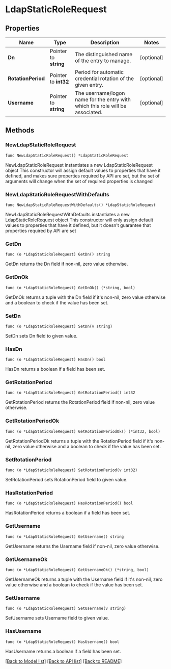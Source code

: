 # LdapStaticRoleRequest

## Properties

Name | Type | Description | Notes
------------ | ------------- | ------------- | -------------
**Dn** | Pointer to **string** | The distinguished name of the entry to manage. | [optional] 
**RotationPeriod** | Pointer to **int32** | Period for automatic credential rotation of the given entry. | [optional] 
**Username** | Pointer to **string** | The username/logon name for the entry with which this role will be associated. | [optional] 

## Methods

### NewLdapStaticRoleRequest

`func NewLdapStaticRoleRequest() *LdapStaticRoleRequest`

NewLdapStaticRoleRequest instantiates a new LdapStaticRoleRequest object
This constructor will assign default values to properties that have it defined,
and makes sure properties required by API are set, but the set of arguments
will change when the set of required properties is changed

### NewLdapStaticRoleRequestWithDefaults

`func NewLdapStaticRoleRequestWithDefaults() *LdapStaticRoleRequest`

NewLdapStaticRoleRequestWithDefaults instantiates a new LdapStaticRoleRequest object
This constructor will only assign default values to properties that have it defined,
but it doesn't guarantee that properties required by API are set

### GetDn

`func (o *LdapStaticRoleRequest) GetDn() string`

GetDn returns the Dn field if non-nil, zero value otherwise.

### GetDnOk

`func (o *LdapStaticRoleRequest) GetDnOk() (*string, bool)`

GetDnOk returns a tuple with the Dn field if it's non-nil, zero value otherwise
and a boolean to check if the value has been set.

### SetDn

`func (o *LdapStaticRoleRequest) SetDn(v string)`

SetDn sets Dn field to given value.

### HasDn

`func (o *LdapStaticRoleRequest) HasDn() bool`

HasDn returns a boolean if a field has been set.

### GetRotationPeriod

`func (o *LdapStaticRoleRequest) GetRotationPeriod() int32`

GetRotationPeriod returns the RotationPeriod field if non-nil, zero value otherwise.

### GetRotationPeriodOk

`func (o *LdapStaticRoleRequest) GetRotationPeriodOk() (*int32, bool)`

GetRotationPeriodOk returns a tuple with the RotationPeriod field if it's non-nil, zero value otherwise
and a boolean to check if the value has been set.

### SetRotationPeriod

`func (o *LdapStaticRoleRequest) SetRotationPeriod(v int32)`

SetRotationPeriod sets RotationPeriod field to given value.

### HasRotationPeriod

`func (o *LdapStaticRoleRequest) HasRotationPeriod() bool`

HasRotationPeriod returns a boolean if a field has been set.

### GetUsername

`func (o *LdapStaticRoleRequest) GetUsername() string`

GetUsername returns the Username field if non-nil, zero value otherwise.

### GetUsernameOk

`func (o *LdapStaticRoleRequest) GetUsernameOk() (*string, bool)`

GetUsernameOk returns a tuple with the Username field if it's non-nil, zero value otherwise
and a boolean to check if the value has been set.

### SetUsername

`func (o *LdapStaticRoleRequest) SetUsername(v string)`

SetUsername sets Username field to given value.

### HasUsername

`func (o *LdapStaticRoleRequest) HasUsername() bool`

HasUsername returns a boolean if a field has been set.


[[Back to Model list]](../README.md#documentation-for-models) [[Back to API list]](../README.md#documentation-for-api-endpoints) [[Back to README]](../README.md)


